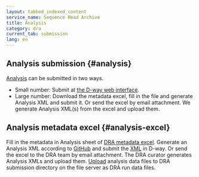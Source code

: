 ```yaml
---
layout: tabbed_indexed_content
service_name: Sequence Read Archive
title: Analysis
category: dra
current_tab: submission
lang: en
---
```


## Analysis submission {#analysis}

[Analysis](/dra/metadata-e.html#Analysis) can be submitted in two ways.

* Small number: Submit at [the D-way web interface](/dra/submission-e.html#analysis).
* Large number: Download the metadata excel, fill in the file and generate Analysis XML and submit it. Or send the excel by email attachment. We generate Analysis XML(s) from the excel and upload them.

## Analysis metadata excel {#analysis-excel}

Fill in the metadata in Analysis sheet of [DRA metadata excel](https://github.com/ddbj/submission-excel2xml/blob/main/metadata_dra.xlsx).
Generate an Analysis XML according to [GitHub](https://github.com/ddbj/submission-excel2xml) and submit the [XML](/dra/submission-e.html#excel) in D-way. Or send the excel to the DRA team by email attachment. The DRA curator generates Analysis XMLs and upload them.
[Upload](/upload-e.html) analysis data files to DRA submission directory on the file server as DRA run data files.








